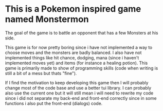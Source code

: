 # This is a Pokemon inspired game named Monstermon

The goal of the game is to battle an opponent that has a few Monsters at his side.

This game is for now pretty boring since i have not implemented a way to choose moves and the monsters are badly balanced.
I also have not implemented things like hit chance, dodging, mana (since i haven't implemented moves yet) and items (for instance a healing potion).
This game is primarily made to show of programming skills (code when writing is still a bit of a mess but thats "fine").

If I find the motivation to keep developing this game then I will probably change most of the code base and use a better tui library. I can probably also use the current one but it will still mean i will need to rewrite my code since i did not separate my back-end and front-end correctly since in some functions i also put the front-end (dialogs) code.
